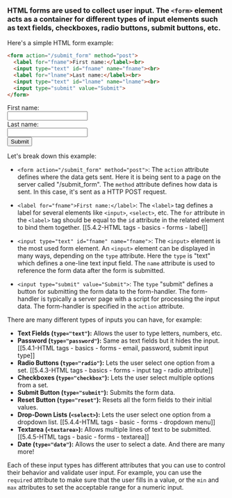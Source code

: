 
### HTML forms are used to collect user input. The `<form>` element acts as a container for different types of input elements such as text fields, checkboxes, radio buttons, submit buttons, etc.

Here's a simple HTML form example:

```html
<form action="/submit_form" method="post">
  <label for="fname">First name:</label><br>
  <input type="text" id="fname" name="fname"><br>
  <label for="lname">Last name:</label><br>
  <input type="text" id="lname" name="lname"><br>
  <input type="submit" value="Submit">
</form>
```

<form action="/submit_form" method="post">
  <label for="fname">First name:</label><br>
  <input type="text" id="fname" name="fname"><br>
  <label for="lname">Last name:</label><br>
  <input type="text" id="lname" name="lname"><br>
  <input type="submit" value="Submit">
</form>

Let's break down this example:

- `<form action="/submit_form" method="post">`: The `action` attribute defines where the data gets sent. Here it is being sent to a page on the server called "/submit_form". The `method` attribute defines how data is sent. In this case, it's sent as a HTTP POST request.

- `<label for="fname">First name:</label>`: The `<label>` tag defines a label for several elements like `<input>`, `<select>`, etc. The `for` attribute in the `<label>` tag should be equal to the `id` attribute in the related element to bind them together. [[5.4.2-HTML tags - basics - forms - label]]

- `<input type="text" id="fname" name="fname">`: The `<input>` element is the most used form element. An `<input>` element can be displayed in many ways, depending on the `type` attribute. Here the `type` is "text" which defines a one-line text input field. The `name` attribute is used to reference the form data after the form is submitted.

- `<input type="submit" value="Submit">`: The `type` "submit" defines a button for submitting the form data to the form-handler. The form-handler is typically a server page with a script for processing the input data. The form-handler is specified in the `action` attribute.

There are many different types of inputs you can have, for example:

- **Text Fields (`type="text"`):** Allows the user to type letters, numbers, etc.
- **Password (`type="password"`):** Same as text fields but it hides the input. [[5.4.1-HTML tags - basics - forms - email, password, submit input type]]
- **Radio Buttons (`type="radio"`):** Lets the user select one option from a set. [[5.4.3-HTML tags - basics - forms - input tag - radio attribute]]
- **Checkboxes (`type="checkbox"`):** Lets the user select multiple options from a set.
- **Submit Button (`type="submit"`):** Submits the form data.
- **Reset Button (`type="reset"`):** Resets all the form fields to their initial values.
- **Drop-Down Lists (`<select>`):** Lets the user select one option from a dropdown list. [[5.4.4-HTML tags - basic - forms - dropdown menu]]
- **Textarea (`<textarea>`):** Allows multiple lines of text to be submitted. [[5.4.5-HTML tags - basic - forms - textarea]]
- **Date (`type="date"`):** Allows the user to select a date.
And there are many more!

Each of these input types has different attributes that you can use to control their behavior and validate user input. For example, you can use the `required` attribute to make sure that the user fills in a value, or the `min` and `max` attributes to set the acceptable range for a numeric input.

